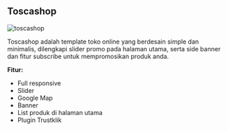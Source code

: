 Toscashop
------------

![toscashop](http://jarvis-store.com/themes/master-tema/toscashop/toscashop-preview.jpg)

Toscashop adalah template toko online yang berdesain simple dan minimalis, dilengkapi slider promo pada halaman utama, serta side banner dan fitur subscribe untuk mempromosikan produk anda.

**Fitur:**
 - Full responsive 
 - Slider 
 - Google Map 
 - Banner
 - List produk di halaman utama
 - Plugin Trustklik
